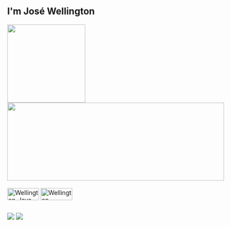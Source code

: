 ## I'm José Wellington

<div>
  <a href="https://github.com/jwellingt0n">
  <img height="180em" src="https://github-readme-stats.vercel.app/api?username=jwellingt0n&show_icons=true&theme=tokyonight&include_all_commits=true&count_private=true" />
  <img height="180em" width="500em" src="https://github-readme-stats.vercel.app/api/top-langs/?username=jwellingt0n&layout=compact&langs_count=16&theme=tokyonight" />
</div>

<div style="display: inline-block"><br>
    <img align="center" alt="Wellington-Java" height="28" width="73" src="https://img.shields.io/badge/Java-ED8B00?style=for-the-badge&logo=java&logoColor=white" />
    <img align="center" alt="Wellington-CSharp" height="28" width="73" src="https://img.shields.io/badge/C%23-239120?style=for-the-badge&logo=c-sharp&logoColor=white" />
</div>

##

<div>
    <a href="https://www.instagram.com/josewellington2901/" target="_blank"><img src="https://img.shields.io/badge/Instagram-E4405F?style=for-the-badge&logo=instagram&logoColor=white" target="_blank" /></a>
    <a href="#" target="_blank"><img src="https://img.shields.io/badge/Discord-7289DA?style=for-the-badge&logo=discord&logoColor=white" target="_blank" /></a>
</div>
